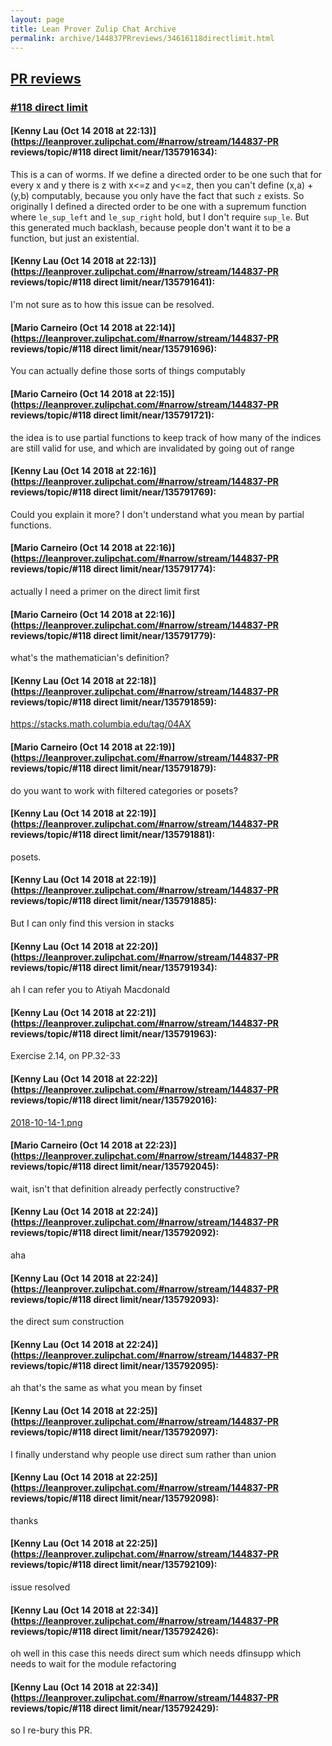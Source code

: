 ```yaml
---
layout: page
title: Lean Prover Zulip Chat Archive 
permalink: archive/144837PRreviews/34616118directlimit.html
---
```


## [PR reviews](index.html)
### [#118 direct limit](34616118directlimit.html)

#### [Kenny Lau (Oct 14 2018 at 22:13)](https://leanprover.zulipchat.com/#narrow/stream/144837-PR reviews/topic/#118 direct limit/near/135791634):
This is a can of worms. If we define a directed order to be one such that for every x and y there is z with x<=z and y<=z, then you can't define (x,a) + (y,b) computably, because you only have the fact that such `z` exists. So originally I defined a directed order to be one with a supremum function where `le_sup_left` and `le_sup_right` hold, but I don't require `sup_le`. But this generated much backlash, because people don't want it to be a function, but just an existential.

#### [Kenny Lau (Oct 14 2018 at 22:13)](https://leanprover.zulipchat.com/#narrow/stream/144837-PR reviews/topic/#118 direct limit/near/135791641):
I'm not sure as to how this issue can be resolved.

#### [Mario Carneiro (Oct 14 2018 at 22:14)](https://leanprover.zulipchat.com/#narrow/stream/144837-PR reviews/topic/#118 direct limit/near/135791696):
You can actually define those sorts of things computably

#### [Mario Carneiro (Oct 14 2018 at 22:15)](https://leanprover.zulipchat.com/#narrow/stream/144837-PR reviews/topic/#118 direct limit/near/135791721):
the idea is to use partial functions to keep track of how many of the indices are still valid for use, and which are invalidated by going out of range

#### [Kenny Lau (Oct 14 2018 at 22:16)](https://leanprover.zulipchat.com/#narrow/stream/144837-PR reviews/topic/#118 direct limit/near/135791769):
Could you explain it more? I don't understand what you mean by partial functions.

#### [Mario Carneiro (Oct 14 2018 at 22:16)](https://leanprover.zulipchat.com/#narrow/stream/144837-PR reviews/topic/#118 direct limit/near/135791774):
actually I need a primer on the direct limit first

#### [Mario Carneiro (Oct 14 2018 at 22:16)](https://leanprover.zulipchat.com/#narrow/stream/144837-PR reviews/topic/#118 direct limit/near/135791779):
what's the mathematician's definition?

#### [Kenny Lau (Oct 14 2018 at 22:18)](https://leanprover.zulipchat.com/#narrow/stream/144837-PR reviews/topic/#118 direct limit/near/135791859):
https://stacks.math.columbia.edu/tag/04AX

#### [Mario Carneiro (Oct 14 2018 at 22:19)](https://leanprover.zulipchat.com/#narrow/stream/144837-PR reviews/topic/#118 direct limit/near/135791879):
do you want to work with filtered categories or posets?

#### [Kenny Lau (Oct 14 2018 at 22:19)](https://leanprover.zulipchat.com/#narrow/stream/144837-PR reviews/topic/#118 direct limit/near/135791881):
posets.

#### [Kenny Lau (Oct 14 2018 at 22:19)](https://leanprover.zulipchat.com/#narrow/stream/144837-PR reviews/topic/#118 direct limit/near/135791885):
But I can only find this version in stacks

#### [Kenny Lau (Oct 14 2018 at 22:20)](https://leanprover.zulipchat.com/#narrow/stream/144837-PR reviews/topic/#118 direct limit/near/135791934):
ah I can refer you to Atiyah Macdonald

#### [Kenny Lau (Oct 14 2018 at 22:21)](https://leanprover.zulipchat.com/#narrow/stream/144837-PR reviews/topic/#118 direct limit/near/135791963):
Exercise 2.14, on PP.32-33

#### [Kenny Lau (Oct 14 2018 at 22:22)](https://leanprover.zulipchat.com/#narrow/stream/144837-PR reviews/topic/#118 direct limit/near/135792016):
[2018-10-14-1.png](/user_uploads/3121/PALFqY5aEbdKO93gwajVDoTz/2018-10-14-1.png)

#### [Mario Carneiro (Oct 14 2018 at 22:23)](https://leanprover.zulipchat.com/#narrow/stream/144837-PR reviews/topic/#118 direct limit/near/135792045):
wait, isn't that definition already perfectly constructive?

#### [Kenny Lau (Oct 14 2018 at 22:24)](https://leanprover.zulipchat.com/#narrow/stream/144837-PR reviews/topic/#118 direct limit/near/135792092):
aha

#### [Kenny Lau (Oct 14 2018 at 22:24)](https://leanprover.zulipchat.com/#narrow/stream/144837-PR reviews/topic/#118 direct limit/near/135792093):
the direct sum construction

#### [Kenny Lau (Oct 14 2018 at 22:24)](https://leanprover.zulipchat.com/#narrow/stream/144837-PR reviews/topic/#118 direct limit/near/135792095):
ah that's the same as what you mean by finset

#### [Kenny Lau (Oct 14 2018 at 22:25)](https://leanprover.zulipchat.com/#narrow/stream/144837-PR reviews/topic/#118 direct limit/near/135792097):
I finally understand why people use direct sum rather than union

#### [Kenny Lau (Oct 14 2018 at 22:25)](https://leanprover.zulipchat.com/#narrow/stream/144837-PR reviews/topic/#118 direct limit/near/135792098):
thanks

#### [Kenny Lau (Oct 14 2018 at 22:25)](https://leanprover.zulipchat.com/#narrow/stream/144837-PR reviews/topic/#118 direct limit/near/135792109):
issue resolved

#### [Kenny Lau (Oct 14 2018 at 22:34)](https://leanprover.zulipchat.com/#narrow/stream/144837-PR reviews/topic/#118 direct limit/near/135792426):
oh well in this case this needs direct sum which needs dfinsupp which needs to wait for the module refactoring

#### [Kenny Lau (Oct 14 2018 at 22:34)](https://leanprover.zulipchat.com/#narrow/stream/144837-PR reviews/topic/#118 direct limit/near/135792429):
so I re-bury this PR.

